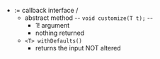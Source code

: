 * := callback interface /
  * abstract method -- `void customize(T t);` --
    * 1! argument
    * nothing returned
  * `<T> withDefaults()`
    * returns the input NOT altered